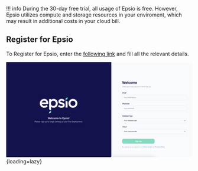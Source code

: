 !!! info
    During the 30-day free trial, all usage of Epsio is free. However, Epsio utilizes compute and storage resources in your enviroment, which may result in additional costs in your cloud bill.
## Register for Epsio
To Register for Epsio, enter the [following link](https://cloud.epsio.io/auth/sign_up) and fill all the relevant details. 

![Network Diagram](../../assets/sign-up-new.png){loading=lazy} 